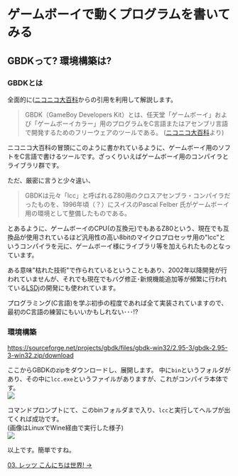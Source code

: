 # ゲームボーイで動くプログラムを書いてみる

## GBDKって? 環境構築は?

### GBDKとは

全面的に([ニコニコ大百科](https://dic.nicovideo.jp/a/gbdk)からの引用を利用して解説します。

> GBDK（GameBoy Developers Kit）とは、任天堂「ゲームボーイ」および「ゲームボーイカラー」用のプログラムをC言語またはアセンブリ言語で開発するためのフリーウェアのツールである。 ([ニコニコ大百科](https://dic.nicovideo.jp/a/gbdk)より)

ニコニコ大百科の冒頭にこのように書かれているように、ゲームボーイ用のソフトをC言語で書けるツールです。ざっくりいえばゲームボーイ用のコンパイラとライブラリ群です。

ただ、厳密に言うと少々違い、
>GBDKは元々「lcc」と呼ばれるZ80用のクロスアセンブラ・コンパイラだったものを、1996年頃（？）にスイスのPascal Felber 氏がゲームボーイ用の環境として整備したものである。

とあるように、ゲームボーイのCPU(の互換元)でもあるZ80という、現在でも互換品が使用されているほど汎用性の高い8bitのマイクロプロセッサ用の"lcc"というコンパイラを元に、ゲームボーイ様にライブラリ等を加えられたものとなっています。

ある意味"枯れた技術"で作られているということもあり、2002年以降開発が行われていませんが、それでも現在でもバグ修正･新規機能追加等が頻繁に行われている[LSDj](https://www.littlesounddj.com/lsd/index.php)の開発にも使われています。

プログラミング(C言語)を学ぶ初歩の程度であれば全て実装されていますので、最初のC言語の練習にもいいかもしれない･･･!?

### 環境構築
https://sourceforge.net/projects/gbdk/files/gbdk-win32/2.95-3/gbdk-2.95-3-win32.zip/download

ここからGBDKのzipをダウンロードし、展開します。
中に`bin`というフォルダがあり、その中に`lcc.exe`というファイルがありますが、これがコンパイラ本体です。  
![](https://i.imgur.com/KjlmaO2.png)

コマンドプロンプトにて、このbinフォルダまで入り、`lcc`と実行してヘルプが出てくれば成功です。  
(画像はLinuxでWine経由で実行した様子)  
![](https://i.imgur.com/ZdahrwA.png)

以上です。簡単ですね。

[03. レッツ こんにちは世界! ->](03.md)